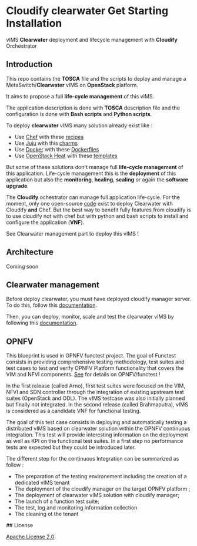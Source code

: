 # Cloudify clearwater Get Starting Installation

vIMS **Clearwater** deployment and lifecycle management with **Cloudify** Orchestrator

## Introduction
This repo contains the **TOSCA** file and the scripts to deploy and manage a MetaSwitch/**Clearwater** vIMS on **OpenStack** platform.

It aims to propose a full **life-cycle management** of this vIMS.

The application description is done with **TOSCA** description file and the configuration is  done with **Bash scripts** and **Python scripts**.

To deploy **clearwater** vIMS many solution already exist like :
* Use [Chef](https://www.chef.io/chef/) with these [recipes](https://github.com/Metaswitch/chef)
* Use [Juju](https://jujucharms.com/) with this [charms](https://github.com/Metaswitch/clearwater-juju/)
* Use [Docker](https://www.docker.com/) with these [Dockerfiles](https://github.com/Metaswitch/clearwater-docker)
* Use [OpenStack Heat](https://wiki.openstack.org/wiki/Heat) with these [templates](https://github.com/Metaswitch/clearwater-heat)

But some of these solutions don't manage full **life-cycle management** of this application. Life-cycle management this is the **deployment** of this application but also the **monitoring**, **healing**, **scaling** or again the **software upgrade**.

The **Cloudify** ochestrator can manage full application life-cycle. For the moment, only one open-source [code](http://getcloudify.org/2014/11/02/NFV-openstack-TOSCA-open-source-cloud-Chef.html) exist to deploy Clearwater with Cloudify **and** Chef. But the best way to benefit fully features from cloudify is to use cloudify not with chef but with python and bash scripts to install and configure the application (**VNF**).

See Clearwater management part to deploy this vIMS !

## Architecture

Coming soon

## Clearwater management

Before deploy clearwater, you must have deployed cloudify manager server. To do this, follow this [documentation](docs/cloudify.md).

Then, you can deploy, monitor, scale and test the clearwater vIMS by following this [documentation](docs/clearwater.md).


## OPNFV

This blueprint is used in OPNFV functest project.  The goal of Functest consists in providing comprehensive testing methodology, test suites and test cases to test and verify OPNFV Platform functionality that covers the VIM and NFVI components. [See](https://wiki.opnfv.org/opnfv_functional_testing) for details on OPNFV/functest !

In the first release (called Arno), first test suites were focused on the VIM, NFVI and SDN controller through the integration of existing upstream test suites (OpenStack and ODL). The vIMS testcase was also initially planned but finally not integrated.
In the second release (called Brahmaputra), vIMS is considered as a candidate VNF for functional testing.

The goal of this test case consists in deploying and automatically testing a distributed vIMS based on clearwater solution within the OPNFV continuous integration.
This test will provide interesting information on the deployment as well as KPI on the functional test suites. In a first step no performance tests are expected but they could be introduced later.

The different step for the continuous Integration can be summarized as follow :
* The preparation of the testing environement including the creation of a dedicated vIMS tenant
* The deployment of the cloudify manager on the target OPNFV platform  ;
* The deployment of clearwater vIMS solution with cloudify manager;
* The launch of a function test suite;
* The test, log and monitoring information collection
* The cleaning ot the tenant 

## License

[Apache License 2.0](./LICENSE)